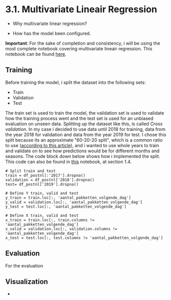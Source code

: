 <h1>3.1. Multivariate Lineair Regression</h1>

- Why multivariate linear regression?



- How has the model been configured.

**Important**: For the sake of completion and consistency, i will be using the most complete notebook covering multivariate lineair regression. This notebook can be found [here](https://github.com/Rikku77/datascience/blob/master/notebooks/multi_variate_lineair_regression/mvlr_klant_125_gehele_tijdsreeks_compleet.ipynb).

<h2>Training</h2>

Before training the model, i split the dataset into the following sets:

- Train
- Validation
- Test

The train set is used to train the model, the validation set is used to validate how the training process went and the test set is used for an unbiased evaluation on unseen data. Splitting up the dataset like this, is called *Cross validation*. In my case i decided to use data until 2018 for training, data from the year 2018 for validation and data from the year 2019 for test. I chose this split because its an approximate "60-20-20 split", which is a common ratio to use ([according to this article](https://glassboxmedicine.com/2019/09/15/best-use-of-train-val-test-splits-with-tips-for-medical-data/)), and i wanted to use whole years to train and validate on to see how predictions would be for different months and seasons. The code block down below shows how i implemented the split. This code can also be found in [this](https://github.com/Rikku77/datascience/blob/master/notebooks/multi_variate_lineair_regression/mvlr_klant_125_gehele_tijdsreeks_compleet.ipynb) notebook, at section 1.4.

```
# Split train and test
train = df_postnl[:'2017'].dropna()
validation = df_postnl['2018'].dropna()
test= df_postnl['2019'].dropna()

# Define Y train, valid and test
y_train = train.loc[:, 'aantal_pakketten_volgende_dag']
y_valid = validation.loc[:, 'aantal_pakketten_volgende_dag']
y_test = test.loc[:, 'aantal_pakketten_volgende_dag']

# Define X train, valid and test
x_train = train.loc[:, train.columns != 'aantal_pakketten_volgende_dag']
x_valid = validation.loc[:, validation.columns != 'aantal_pakketten_volgende_dag']
x_test = test.loc[:, test.columns != 'aantal_pakketten_volgende_dag']
```



<h2>Evaluation</h2>

For the evaluation

<h2>Visualization</h2>

- 
